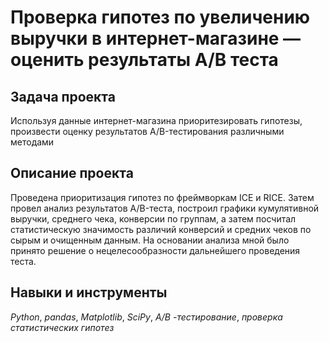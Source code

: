 # Проверка гипотез по увеличению выручки в интернет-магазине — оценить результаты A/B теста
## Задача проекта

Используя данные интернет-магазина приоритезировать гипотезы, произвести оценку результатов A/B-тестирования различными методами
 
 ## Описание проекта
 
Проведена приоритизация гипотез по фреймворкам ICE и RICE. Затем провел анализ
результатов A/B-теста, построил графики кумулятивной выручки, среднего чека,
конверсии по группам, а затем посчитал статистическую значимость различий конверсий
и средних чеков по сырым и очищенным данным. На основании анализа мной было
принято решение о нецелесообразности дальнейшего проведения теста.

## Навыки и инструменты
*Python*, *pandas*, *Matplotlib*, *SciPy*, *A/B -тестирование*, *проверка статистических гипотез*
